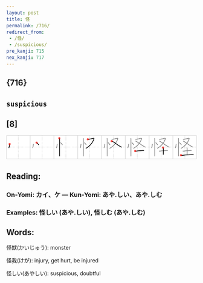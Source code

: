 ```yaml
---
layout: post
title: 怪
permalink: /716/
redirect_from:
 - /怪/
 - /suspicious/
pre_kanji: 715
nex_kanji: 717
---
```


## {716}

## `suspicious`

## [8]

<div class="stroke"><img src="../images/E680AA.png" /></div>

## Reading:

### On-Yomi: カイ、ケ &mdash; Kun-Yomi: あや.しい、あや.しむ

### Examples: 怪しい (あや.しい), 怪しむ (あや.しむ)

## Words:

怪獣(かいじゅう): monster

怪我(けが): injury, get hurt, be injured

怪しい(あやしい): suspicious, doubtful
